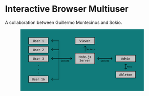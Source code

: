 # Interactive Browser Multiuser

A collaboration between Guillermo Montecinos and Sokio.

<p align="center">
  <img src="https://github.com/guillemontecinos/interactive-browser-multi/blob/master/assets/interactive-browser-diagram.jpg" align="middle" width="80%">
</p>


<!-- Redesign of [Interactive Browser](https://github.com/guillemontecinos/interactive_browser).

TODO:

* expand to more than one user to one receiver
* stablish one instance/connection for each new user (check how to set names/roles)
* create welcome page at the user side that creates a username
* create a welcome page at the receiver side with password
* data at receiver has to be stored as a vector that outlines the path and draws it 
* create a reset button at the sender side that clears the path. create a new socket pipe to manage it.
* refurbish receiver side converting data into midi -->